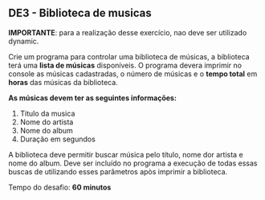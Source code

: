 ## DE3 - Biblioteca de musicas

**IMPORTANTE**: para a realização desse exercício, nao deve ser utilizado dynamic.

Crie um programa para controlar uma biblioteca de músicas, a biblioteca terá uma **lista de músicas** disponíveis.
O programa devera imprimir no console as músicas cadastradas, o número de músicas e o **tempo total** em **horas** das
músicas da biblioteca.

**As músicas devem ter as seguintes informações:**

1. Titulo da musica
2. Nome do artista
3. Nome do album
4. Duração em segundos

A biblioteca deve permitir buscar música pelo título, nome dor artista e nome do album. Deve ser incluído no
programa a execução de todas essas buscas de utilizando esses parâmetros apòs imprimir a biblioteca.

Tempo do desafio: __60 minutos__
